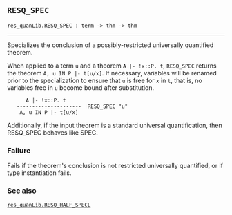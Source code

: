 ## `RESQ_SPEC`

``` hol4
res_quanLib.RESQ_SPEC : term -> thm -> thm
```

------------------------------------------------------------------------

Specializes the conclusion of a possibly-restricted universally
quantified theorem.

When applied to a term `u` and a theorem `A |- !x::P. t`, `RESQ_SPEC`
returns the theorem `A, u IN P |- t[u/x]`. If necessary, variables will
be renamed prior to the specialization to ensure that `u` is free for
`x` in `t`, that is, no variables free in `u` become bound after
substitution.

``` hol4
      A |- !x::P. t
   ---------------------  RESQ_SPEC "u"
    A, u IN P |- t[u/x]
```

Additionally, if the input theorem is a standard universal
quantification, then RESQ_SPEC behaves like SPEC.

### Failure

Fails if the theorem's conclusion is not restricted universally
quantified, or if type instantiation fails.

### See also

[`res_quanLib.RESQ_HALF_SPECL`](#res_quanLib.RESQ_HALF_SPECL)
